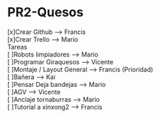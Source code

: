 # PR2-Quesos

[x]Crear Github --> Francis  
[x]Crear Trello --> Mario  
Tareas  
    [ ]Robots limpiadores --> Mario  
    [ ]Programar Giraquesos --> Vicente  
    [ ]Montaje / Layout General --> Francis    (Prioridad)  
    [ ]Bañera --> Kai  
    [ ]Pensar Deja bandejas --> Mario  
    [ ]AGV --> Vicente  
    [ ]Anclaje tornaburras --> Mario  
    [ ]Tutorial a xinxong2 --> Francis  
